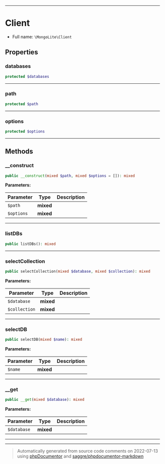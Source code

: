 ***

# Client





* Full name: `\MongoLite\Client`



## Properties


### databases



```php
protected $databases
```






***

### path



```php
protected $path
```






***

### options



```php
protected $options
```






***

## Methods


### __construct



```php
public __construct(mixed $path, mixed $options = []): mixed
```








**Parameters:**

| Parameter | Type | Description |
|-----------|------|-------------|
| `$path` | **mixed** |  |
| `$options` | **mixed** |  |




***

### listDBs



```php
public listDBs(): mixed
```











***

### selectCollection



```php
public selectCollection(mixed $database, mixed $collection): mixed
```








**Parameters:**

| Parameter | Type | Description |
|-----------|------|-------------|
| `$database` | **mixed** |  |
| `$collection` | **mixed** |  |




***

### selectDB



```php
public selectDB(mixed $name): mixed
```








**Parameters:**

| Parameter | Type | Description |
|-----------|------|-------------|
| `$name` | **mixed** |  |




***

### __get



```php
public __get(mixed $database): mixed
```








**Parameters:**

| Parameter | Type | Description |
|-----------|------|-------------|
| `$database` | **mixed** |  |




***


***
> Automatically generated from source code comments on 2022-07-13 using [phpDocumentor](http://www.phpdoc.org/) and [saggre/phpdocumentor-markdown](https://github.com/Saggre/phpDocumentor-markdown)
